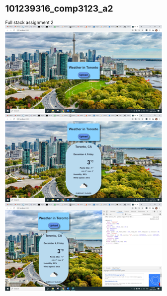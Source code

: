 # 101239316_comp3123_a2
Full stack assignment 2
![alt text](https://github.com/polosataya-koza/101239316_comp3123_a2/blob/master/Screenshot1.png?raw=true)
![alt text](https://github.com/polosataya-koza/101239316_comp3123_a2/blob/master/Screenshot2.png?raw=true)
![alt text](https://github.com/polosataya-koza/101239316_comp3123_a2/blob/master/Screenshot3.png?raw=true)
